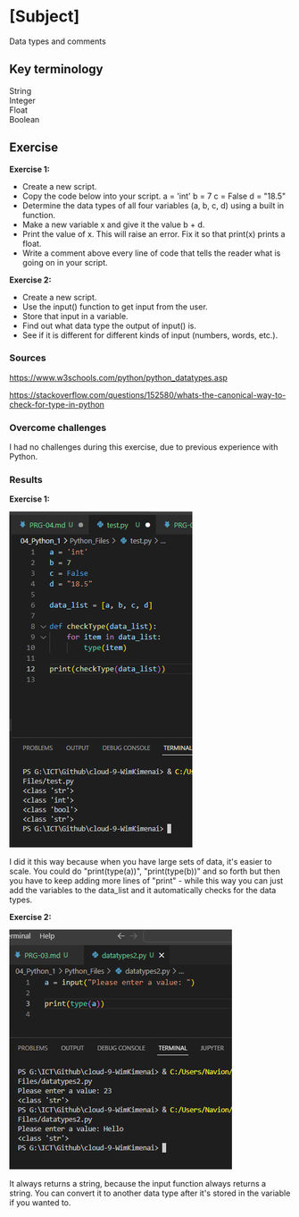 # [Subject]
Data types and comments

## Key terminology
String  
Integer  
Float  
Boolean  

## Exercise 

**Exercise 1:**  

* Create a new script.
* Copy the code below into your script.
a = 'int'
b = 7
c = False
d = "18.5"
* Determine the data types of all four variables (a, b, c, d) using a built in function.
* Make a new variable x and give it the value b + d.
* Print the value of x. This will raise an error. Fix it so that print(x) prints a float.
* Write a comment above every line of code that tells the reader what is going on in your script.

**Exercise 2:**  

* Create a new script.
* Use the input() function to get input from the user. 
* Store that input in a variable.
* Find out what data type the output of input() is. 
* See if it is different for different kinds of input (numbers, words, etc.).

### Sources
https://www.w3schools.com/python/python_datatypes.asp  

https://stackoverflow.com/questions/152580/whats-the-canonical-way-to-check-for-type-in-python

### Overcome challenges
I had no challenges during this exercise, due to previous experience with Python.

### Results
**Exercise 1:**  

![screenshot](/00_includes/Python-1/data-types/exercise-1-2.PNG)  

I did it this way because when you have large sets of data, it's easier to scale. You could do "print(type(a))", "print(type(b))" and so forth but then you have to keep adding more lines of "print" - while this way you can just add the variables to the data_list and it automatically checks for the data types.  


**Exercise 2:**  

![screenshot](/00_includes/Python-1/data-types/exercise-2.PNG)  

It always returns a string, because the input function always returns a string. You can convert it to another data type after it's stored in the variable if you wanted to.  